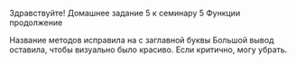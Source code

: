 Здравствуйте!
Домашнее задание 5 к семинару 5 Функции продолжение

Название методов исправила на с заглавной буквы
Большой вывод оставила, чтобы визуально было красиво. Если критично, могу убрать.
